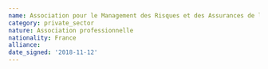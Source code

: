 ```yaml
---
name: Association pour le Management des Risques et des Assurances de l’Entreprise (AMRAE)
category: private_sector
nature: Association professionnelle 
nationality: France
alliance: 
date_signed: '2018-11-12'
---
```

    